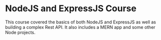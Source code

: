 # NodeJS and ExpressJS Course

This course covered the basics of both NodeJS and ExpressJS as well as building a complex Rest API.
It also includes a MERN app and some other Node projects.
